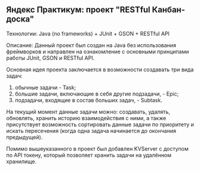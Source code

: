 ## Яндекс Практикум: проект "RESTful Канбан-доска"

Технологии: Java (no frameworks) + JUnit + GSON + RESTful API

Описание: Данный проект был создан на Java без использования фреймворков и направлен на ознакомление с основными принципами работы JUnit, GSON и RESTful API. 

Основная идея проекта заключается в возможности создавать три вида задач: 

1) обычные задачи - Task;
2) большие задачи, включающие в себя другие подзадачи, - Epic;
3) подзадачи, входящие в состав больших задач, - Subtask.

На текущий момент данные задачи можно: создавать, удалять, обновлять, хранить историю взаимодействия с ними, а также присутствует возможность сортировать данные задачи по приоритету и искать пересечения (когда одна задача начинается до окончания предыдущей).

Помимо вышеуказанного в проект был добавлен KVServer с доступом по API токену, который позволяет хранить задачи на удалённом хранилище.
